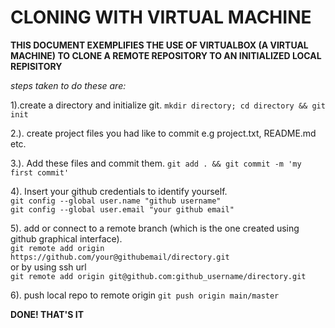 # **CLONING WITH VIRTUAL MACHINE**

**THIS DOCUMENT EXEMPLIFIES THE USE OF VIRTUALBOX (A VIRTUAL MACHINE) TO CLONE A REMOTE REPOSITORY TO AN INITIALIZED LOCAL REPISITORY**

*steps taken to do these are:*

1).create a directory and initialize git.
   `mkdir directory; cd directory && git init`

2.). create project files you had like to commit e.g project.txt, README.md etc.

3.). Add these files and commit them.
    `git add . && git commit -m 'my first commit' `

4). Insert your github credentials to identify yourself. <br>
     `git config --global user.name "github username"` <br>
     `git config --global user.email "your github email"`

5). add or connect to a remote branch (which is the one created using github graphical interface). <br>
   `git remote add origin https://github.com/your@githubemail/directory.git` <br>
   or by using ssh url <br>
   `git remote add origin git@github.com:github_username/directory.git`

6). push local repo to remote origin
    `git push origin main/master`

**DONE! THAT'S IT**
